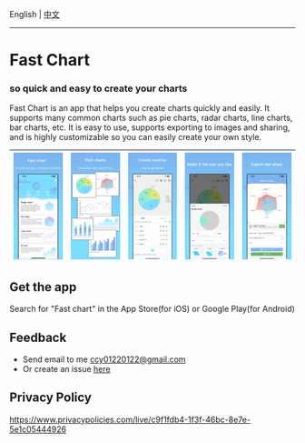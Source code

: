 
English | [中文](https://github.com/CCY0122/QuickChart/blob/main/README-ZH.md)

---

# Fast Chart

### so quick and easy to create your charts

  Fast Chart is an app that helps you create charts quickly and easily. It supports many common charts such as pie charts, radar charts, line charts, bar charts, etc. It is easy to use, supports exporting to images and sharing, and is highly customizable so you can easily create your own style.
  
  |![1](https://github.com/CCY0122/QuickChart/blob/main/ios6_en/1.png)|![1](https://github.com/CCY0122/QuickChart/blob/main/ios6_en/2.png)|![1](https://github.com/CCY0122/QuickChart/blob/main/ios6_en/3.png)|![1](https://github.com/CCY0122/QuickChart/blob/main/ios6_en/4.png)|![1](https://github.com/CCY0122/QuickChart/blob/main/ios6_en/5.png)|
  |-|-|-|-|-|

## Get the app
Search for "Fast chart" in the App Store(for iOS) or Google Play(for Android)

## Feedback
* Send email to me ccy01220122@gmail.com
* Or create an issue [here](https://github.com/CCY0122/QuickChart/issues/new)

## Privacy Policy
https://www.privacypolicies.com/live/c9f1fdb4-1f3f-46bc-8e7e-5e1c05444926

